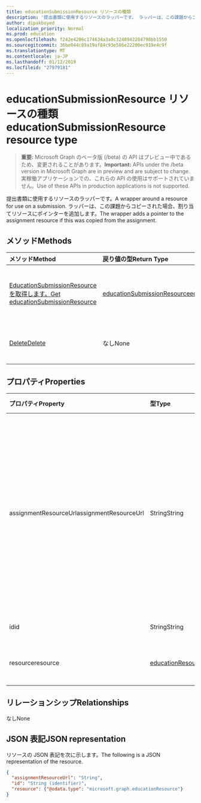 ```yaml
---
title: educationSubmissionResource リソースの種類
description: '提出書類に使用するリソースのラッパーです。 ラッパーは、この課題からコピーされた場合、割り当てリソースにポインターを追加します。  '
author: dipakboyed
localization_priority: Normal
ms.prod: education
ms.openlocfilehash: f242e4206c174634a3a8c3248942284798bb1550
ms.sourcegitcommit: 36be044c89a19af84c93e586e22200ec919e4c9f
ms.translationtype: MT
ms.contentlocale: ja-JP
ms.lasthandoff: 01/12/2019
ms.locfileid: "27979181"
---
```

# <a name="educationsubmissionresource-resource-type"></a><span data-ttu-id="9086c-104">educationSubmissionResource リソースの種類</span><span class="sxs-lookup"><span data-stu-id="9086c-104">educationSubmissionResource resource type</span></span>

> <span data-ttu-id="9086c-105">**重要:** Microsoft Graph のベータ版 (/beta) の API はプレビュー中であるため、変更されることがあります。</span><span class="sxs-lookup"><span data-stu-id="9086c-105">**Important:** APIs under the /beta version in Microsoft Graph are in preview and are subject to change.</span></span> <span data-ttu-id="9086c-106">実稼働アプリケーションでの、これらの API の使用はサポートされていません。</span><span class="sxs-lookup"><span data-stu-id="9086c-106">Use of these APIs in production applications is not supported.</span></span>

<span data-ttu-id="9086c-107">提出書類に使用するリソースのラッパーです。</span><span class="sxs-lookup"><span data-stu-id="9086c-107">A wrapper around a resource for use on a submission.</span></span> <span data-ttu-id="9086c-108">ラッパーは、この課題からコピーされた場合、割り当てリソースにポインターを追加します。</span><span class="sxs-lookup"><span data-stu-id="9086c-108">The wrapper adds a pointer to the assignment resource if this was copied from the assignment.</span></span>  


## <a name="methods"></a><span data-ttu-id="9086c-109">メソッド</span><span class="sxs-lookup"><span data-stu-id="9086c-109">Methods</span></span>

| <span data-ttu-id="9086c-110">メソッド</span><span class="sxs-lookup"><span data-stu-id="9086c-110">Method</span></span>           | <span data-ttu-id="9086c-111">戻り値の型</span><span class="sxs-lookup"><span data-stu-id="9086c-111">Return Type</span></span>    |<span data-ttu-id="9086c-112">説明</span><span class="sxs-lookup"><span data-stu-id="9086c-112">Description</span></span>|
|:---------------|:--------|:----------|
|[<span data-ttu-id="9086c-113">EducationSubmissionResource を取得します。</span><span class="sxs-lookup"><span data-stu-id="9086c-113">Get educationSubmissionResource</span></span>](../api/educationsubmissionresource-get.md) | [<span data-ttu-id="9086c-114">educationSubmissionResource</span><span class="sxs-lookup"><span data-stu-id="9086c-114">educationSubmissionResource</span></span>](educationsubmissionresource.md) |<span data-ttu-id="9086c-115">**EducationSubmissionResource**オブジェクトのプロパティと関係を参照してください。</span><span class="sxs-lookup"><span data-stu-id="9086c-115">Read properties and relationships of an **educationSubmissionResource** object.</span></span>|
|[<span data-ttu-id="9086c-116">Delete</span><span class="sxs-lookup"><span data-stu-id="9086c-116">Delete</span></span>](../api/educationsubmissionresource-delete.md) | <span data-ttu-id="9086c-117">なし</span><span class="sxs-lookup"><span data-stu-id="9086c-117">None</span></span> |<span data-ttu-id="9086c-118">**EducationSubmissionResource**オブジェクトを削除します。</span><span class="sxs-lookup"><span data-stu-id="9086c-118">Delete an **educationSubmissionResource** object.</span></span> |

## <a name="properties"></a><span data-ttu-id="9086c-119">プロパティ</span><span class="sxs-lookup"><span data-stu-id="9086c-119">Properties</span></span>
| <span data-ttu-id="9086c-120">プロパティ</span><span class="sxs-lookup"><span data-stu-id="9086c-120">Property</span></span>     | <span data-ttu-id="9086c-121">型</span><span class="sxs-lookup"><span data-stu-id="9086c-121">Type</span></span>   |<span data-ttu-id="9086c-122">説明</span><span class="sxs-lookup"><span data-stu-id="9086c-122">Description</span></span>|
|:---------------|:--------|:----------|
|<span data-ttu-id="9086c-123">assignmentResourceUrl</span><span class="sxs-lookup"><span data-stu-id="9086c-123">assignmentResourceUrl</span></span>|<span data-ttu-id="9086c-124">String</span><span class="sxs-lookup"><span data-stu-id="9086c-124">String</span></span>|<span data-ttu-id="9086c-125">このリソースのコピー元の割り当てへのポインター。</span><span class="sxs-lookup"><span data-stu-id="9086c-125">Pointer to the assignment from which this resource was copied.</span></span> <span data-ttu-id="9086c-126">これが null の場合、受講者は、リソースをアップロードします。</span><span class="sxs-lookup"><span data-stu-id="9086c-126">If this is null, the student uploaded the resource.</span></span>|
|<span data-ttu-id="9086c-127">id</span><span class="sxs-lookup"><span data-stu-id="9086c-127">id</span></span>|<span data-ttu-id="9086c-128">String</span><span class="sxs-lookup"><span data-stu-id="9086c-128">String</span></span>| <span data-ttu-id="9086c-129">読み取り専用です。</span><span class="sxs-lookup"><span data-stu-id="9086c-129">Read-only.</span></span>|
|<span data-ttu-id="9086c-130">resource</span><span class="sxs-lookup"><span data-stu-id="9086c-130">resource</span></span>|[<span data-ttu-id="9086c-131">educationResource</span><span class="sxs-lookup"><span data-stu-id="9086c-131">educationResource</span></span>](educationresource.md)|<span data-ttu-id="9086c-132">リソース オブジェクト。</span><span class="sxs-lookup"><span data-stu-id="9086c-132">Resource object.</span></span>|

## <a name="relationships"></a><span data-ttu-id="9086c-133">リレーションシップ</span><span class="sxs-lookup"><span data-stu-id="9086c-133">Relationships</span></span>
<span data-ttu-id="9086c-134">なし</span><span class="sxs-lookup"><span data-stu-id="9086c-134">None</span></span>


## <a name="json-representation"></a><span data-ttu-id="9086c-135">JSON 表記</span><span class="sxs-lookup"><span data-stu-id="9086c-135">JSON representation</span></span>

<span data-ttu-id="9086c-136">リソースの JSON 表記を次に示します。</span><span class="sxs-lookup"><span data-stu-id="9086c-136">The following is a JSON representation of the resource.</span></span>

<!-- {
  "blockType": "resource",
  "optionalProperties": [

  ],
  "@odata.type": "microsoft.graph.educationSubmissionResource"
}-->

```json
{
  "assignmentResourceUrl": "String",
  "id": "String (identifier)",
  "resource": {"@odata.type": "microsoft.graph.educationResource"}
}
```

<!-- uuid: 8fcb5dbc-d5aa-4681-8e31-b001d5168d79
2015-10-25 14:57:30 UTC -->
<!-- {
  "type": "#page.annotation",
  "description": "educationSubmissionResource resource",
  "keywords": "",
  "section": "documentation",
  "tocPath": ""
}-->
